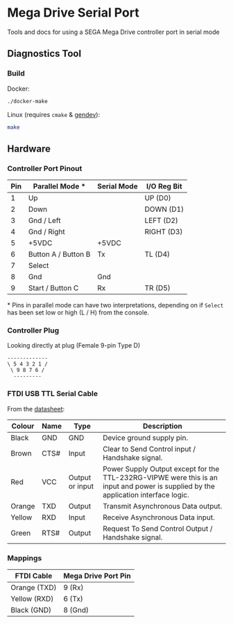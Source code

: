 # Mega Drive Serial Port

Tools and docs for using a SEGA Mega Drive controller port in serial mode

## Diagnostics Tool

### Build

Docker:

```sh
./docker-make
```

Linux (requires `cmake` & [gendev](https://github.com/kubilus1/gendev)):

```sh
make
```

## Hardware

### Controller Port Pinout

| Pin | Parallel Mode \*    | Serial Mode | I/O Reg Bit |
| --- | ------------------- | ----------- | ----------- |
| 1   | Up                  |             | UP (D0)     |
| 2   | Down                |             | DOWN (D1)   |
| 3   | Gnd / Left          |             | LEFT (D2)   |
| 4   | Gnd / Right         |             | RIGHT (D3)  |
| 5   | +5VDC               | +5VDC       |
| 6   | Button A / Button B | Tx          | TL (D4)     |
| 7   | Select              |             |
| 8   | Gnd                 | Gnd         |
| 9   | Start / Button C    | Rx          | TR (D5)     |

\* Pins in parallel mode can have two interpretations, depending on if `Select` has been set low or high (L / H) from the console.

### Controller Plug

Looking directly at plug (Female 9-pin Type D)

```
-------------
\ 5 4 3 2 1 /
 \ 9 8 7 6 /
  ---------
```

### FTDI USB TTL Serial Cable

From the [datasheet](https://www.ftdichip.com/Support/Documents/DataSheets/Cables/DS_TTL-232RG_CABLES.pdf):

| Colour | Name | Type            | Description                                                                                                                        |
| ------ | ---- | --------------- | ---------------------------------------------------------------------------------------------------------------------------------- |
| Black  | GND  | GND             | Device ground supply pin.                                                                                                          |
| Brown  | CTS# | Input           | Clear to Send Control input / Handshake signal.                                                                                    |
| Red    | VCC  | Output or input | Power Supply Output except for the TTL-232RG-VIPWE were this is an input and power is supplied by the application interface logic. |
| Orange | TXD  | Output          | Transmit Asynchronous Data output.                                                                                                 |
| Yellow | RXD  | Input           | Receive Asynchronous Data input.                                                                                                   |
| Green  | RTS# | Output          | Request To Send Control Output / Handshake signal.                                                                                 |

### Mappings

| FTDI Cable   | Mega Drive Port Pin |
| ------------ | ------------------- |
| Orange (TXD) | 9 (Rx)              |
| Yellow (RXD) | 6 (Tx)              |
| Black (GND)  | 8 (Gnd)             |
